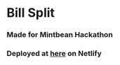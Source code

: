 # Bill Split 
### Made for Mintbean Hackathon
### Deployed at [here](https://objective-panini-362a0b.netlify.com/) on Netlify
